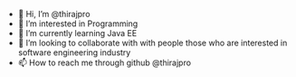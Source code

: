 - 👋 Hi, I’m @thirajpro
- 👀 I’m interested in Programming
- 🌱 I’m currently learning Java EE
- 💞️ I’m looking to collaborate with with people those who are interested in software engineering industry
- 📫 How to reach me through github @thirajpro

<!---
thirajpro/thirajpro is a ✨ special ✨ repository because its `README.md` (this file) appears on your GitHub profile.
You can click the Preview link to take a look at your changes.
--->
